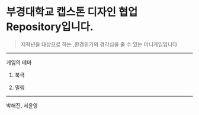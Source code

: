# 부경대학교 캡스톤 디자인 협업 Repository입니다.

> 저학년을 대상으로 하는 ,환경위기의 경각심을 줄 수 있는 미니게임입니다

---

게임의 테마
1. 북극

2. 밀림


---

박해진, 서윤영
